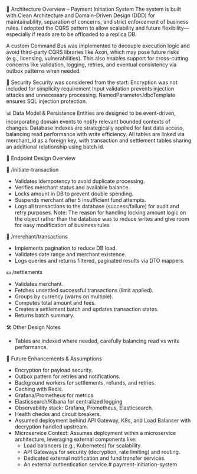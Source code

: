 🧠 Architecture Overview – Payment Initiation System
The system is built with Clean Architecture and Domain-Driven Design (DDD) for maintainability, 
separation of concerns, and strict enforcement of business rules. I adopted the CQRS pattern 
to allow scalability and future flexibility—especially if reads are to be offloaded to a replica DB.

A custom Command Bus was implemented to decouple execution logic and avoid third-party CQRS libraries 
like Axon, which may pose future risks (e.g., licensing, vulnerabilities). This also enables support 
for cross-cutting concerns like validation, logging, retries, and eventual consistency via outbox 
patterns when needed.

🔐 Security 
Security was considered from the start:
Encryption was not included for simplicity requirement
Input validation prevents injection attacks and unnecessary processing.
NamedParameterJdbcTemplate ensures SQL injection protection.

📊 Data Model & Persistence
Entities are designed to be event-driven, incorporating domain events to notify relevant bounded 
contexts of changes. Database indexes are strategically applied for fast data access, balancing 
read performance with write efficiency. All tables are linked via merchant_id as a foreign key, 
with transaction and settlement tables sharing an additional relationship using batch id.

🧾 Endpoint Design Overview

🚀 /initiate-transaction
- Validates idempotency to avoid duplicate processing.
- Verifies merchant status and available balance.
- Locks amount in DB to prevent double spending.
- Suspends merchant after 5 insufficient fund attempts.
- Logs all transactions to the database (success/failure) for audit and retry purposes.
Note: The reason for handling locking amount logic on the object rather than the database was to reduce writes
and give room for easy modification of business rules 


📄 /merchant/transactions
- Implements pagination to reduce DB load.
- Validates date range and merchant existence.
- Logs queries and returns filtered, paginated results via DTO mappers.

💵 /settlements
- Validates merchant.
- Fetches unsettled successful transactions (limit applied).
- Groups by currency (warns on multiple).
- Computes total amount and fees.
- Creates a settlement batch and updates transaction states.
- Returns batch summary.

🛠️ Other Design Notes
- Tables are indexed where needed, carefully balancing read vs write performance.

🧩 Future Enhancements & Assumptions
- Encryption for payload security.
- Outbox pattern for retries and notifications.
- Background workers for settlements, refunds, and retries.
- Caching with Redis.
- Grafana/Prometheus for metrics
- Elasticsearch/Kibana for centralized logging
- Observability stack: Grafana, Prometheus, Elasticsearch.
- Health checks and circuit breakers.
- Assumed deployment behind API Gateway, K8s, and Load Balancer with decryption handled upstream.
- Microservice Context: Assumes deployment within a microservice architecture, leveraging external components like:
  - Load balancers (e.g., Kubernetes) for scalability.
  - API Gateways for security (decryption, rate limiting) and routing.
  - Dedicated external notification and fund transfer services.
  - An external authentication service.# payment-initiation-system
